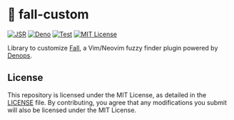 # 🍂 fall-custom

[![JSR](https://jsr.io/badges/@vim-fall/custom)](https://jsr.io/@vim-fall/custom)
[![Deno](https://img.shields.io/badge/Deno%202.x-333?logo=deno&logoColor=fff)](#)
[![Test](https://github.com/vim-fall/deno-fall-custom/actions/workflows/test.yml/badge.svg)](https://github.com/vim-fall/deno-fall-custom/actions/workflows/test.yml)
[![MIT License](https://img.shields.io/badge/license-MIT-blue.svg)](LICENSE)

Library to customize [Fall](https://github.com/vim-fall/fall.vim), a Vim/Neovim
fuzzy finder plugin powered by
[Denops](https://github.com/vim-denops/denops.vim).

## License

This repository is licensed under the MIT License, as detailed in the
[LICENSE](./LICENSE) file. By contributing, you agree that any modifications you
submit will also be licensed under the MIT License.
